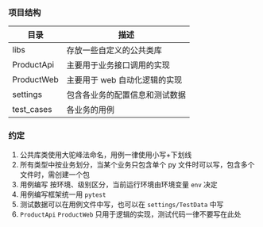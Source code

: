 ### 项目结构

| 目录       | 描述                           |
| ---------- | ------------------------------ |
| libs       | 存放一些自定义的公共类库       |
| ProductApi | 主要用于业务接口调用的实现     |
| ProductWeb | 主要用于 web 自动化逻辑的实现  |
| settings   | 包含各业务的配置信息和测试数据 |
| test_cases  | 各业务的用例                   |

### 约定
1. 公共库类使用大驼峰法命名，用例一律使用小写+下划线
2. 所有类型中按业务划分，当某个业务只包含单个 py 文件时可以写，包含多个文件时，需创建一个包
3. 用例编写 按环境、级别区分，当前运行环境由环境变量 `env` 决定
4. 用例编写框架统一用 `pytest`
5. 测试数据可以在用例文件中写，也可以在 `settings/TestData` 中写
6. `ProductApi`   `ProductWeb` 只用于逻辑的实现，测试代码一律不要写在此处

























